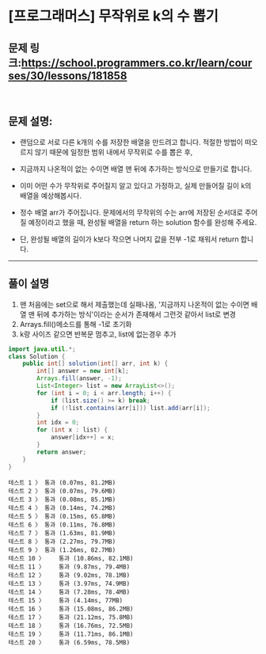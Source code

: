 # [프로그래머스] 무작위로 k의 수 뽑기

## 문제 링크:https://school.programmers.co.kr/learn/courses/30/lessons/181858

<br/>

## 문제 설명:

- 랜덤으로 서로 다른 k개의 수를 저장한 배열을 만드려고 합니다. 적절한 방법이 떠오르지 않기 때문에 일정한 범위 내에서 무작위로 수를 뽑은 후,
- 지금까지 나온적이 없는 수이면 배열 맨 뒤에 추가하는 방식으로 만들기로 합니다.

- 이미 어떤 수가 무작위로 주어질지 알고 있다고 가정하고, 실제 만들어질 길이 k의 배열을 예상해봅시다.

- 정수 배열 arr가 주어집니다. 문제에서의 무작위의 수는 arr에 저장된 순서대로 주어질 예정이라고 했을 때, 완성될 배열을 return 하는 solution 함수를 완성해 주세요.

- 단, 완성될 배열의 길이가 k보다 작으면 나머지 값을 전부 -1로 채워서 return 합니다.
---

## 풀이 설명

1. 맨 처음에는 set으로 해서 제출했는데 실패나옴, '지금까지 나온적이 없는 수이면 배열 맨 뒤에 추가하는 방식'이라는 순서가 존재해서 그런것 같아서 list로 변경
2. Arrays.fill()메소드를 통해 -1로 초기화
3. k랑 사이즈 같으면 반복문 멈추고, list에 없는경우 추가


```java
import java.util.*;
class Solution {
    public int[] solution(int[] arr, int k) {
        int[] answer = new int[k];
        Arrays.fill(answer, -1);
        List<Integer> list = new ArrayList<>();
        for (int i = 0; i < arr.length; i++) {
            if (list.size() >= k) break;
            if (!list.contains(arr[i])) list.add(arr[i]);
        }
        int idx = 0;
        for (int x : list) {
            answer[idx++] = x;
        }
        return answer;
    }
}
```
```text
테스트 1 〉	통과 (0.07ms, 81.2MB)
테스트 2 〉	통과 (0.07ms, 79.6MB)
테스트 3 〉	통과 (0.08ms, 85.1MB)
테스트 4 〉	통과 (0.14ms, 74.2MB)
테스트 5 〉	통과 (0.15ms, 65.8MB)
테스트 6 〉	통과 (0.11ms, 76.8MB)
테스트 7 〉	통과 (1.63ms, 81.9MB)
테스트 8 〉	통과 (2.27ms, 79.7MB)
테스트 9 〉	통과 (1.26ms, 82.7MB)
테스트 10 〉	통과 (10.86ms, 82.1MB)
테스트 11 〉	통과 (9.87ms, 79.4MB)
테스트 12 〉	통과 (9.02ms, 78.1MB)
테스트 13 〉	통과 (3.97ms, 74.9MB)
테스트 14 〉	통과 (7.28ms, 78.4MB)
테스트 15 〉	통과 (4.14ms, 77MB)
테스트 16 〉	통과 (15.08ms, 86.2MB)
테스트 17 〉	통과 (21.12ms, 75.8MB)
테스트 18 〉	통과 (16.76ms, 72.5MB)
테스트 19 〉	통과 (11.71ms, 86.1MB)
테스트 20 〉	통과 (6.59ms, 78.5MB)
```